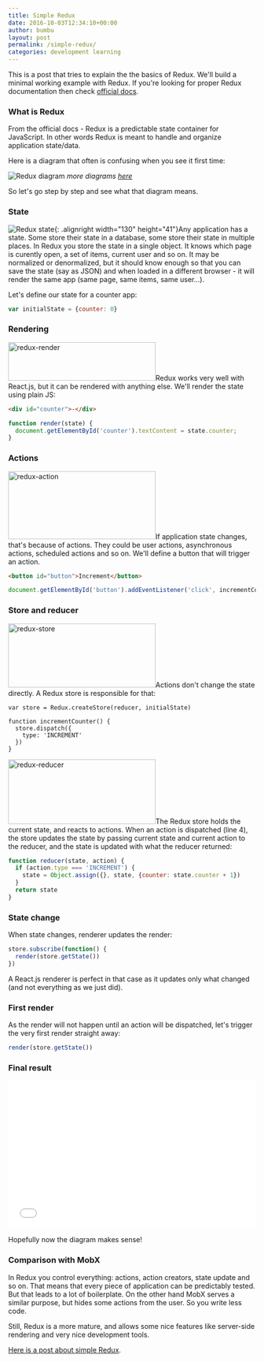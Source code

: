 ```yaml
---
title: Simple Redux
date: 2016-10-03T12:34:10+00:00
author: bumbu
layout: post
permalink: /simple-redux/
categories: development learning
---
```

This is a post that tries to explain the the basics of Redux. We'll build a minimal working example with Redux. If you're looking for proper Redux documentation then check [official docs](http://redux.js.org/).

### What is Redux

From the official docs - Redux is a predictable state container for JavaScript. In other words Redux is meant to handle and organize application state/data.

Here is a diagram that often is confusing when you see it first time:

![Redux diagram](https://camo.githubusercontent.com/5aba89b6daab934631adffc1f301d17bb273268b/68747470733a2f2f73332e616d617a6f6e6177732e636f6d2f6d656469612d702e736c69642e65732f75706c6f6164732f3336343831322f696d616765732f323438343535322f415243482d5265647578322d7265616c2e676966)
_more diagrams [here](https://github.com/reactjs/redux/issues/653)_

So let's go step by step and see what that diagram means.

### State

![Redux state]({{site.root}}/assets/images/2016/10/redux-state.png){: .alignright width="130" height="41"}Any application has a state. Some store their state in a database, some store their state in multiple places. In Redux you store the state in a single object. It knows which page is curently open, a set of items, current user and so on. It may be normalized or denormalized, but it should know enough so that you can save the state (say as JSON) and when loaded in a different browser - it will render the same app (same page, same items, same user...).

Let's define our state for a counter app:

```js
var initialState = {counter: 0}
```

### Rendering

<img src="{{site.root}}/assets/images/2016/10/redux-render-300x78.png" alt="redux-render" width="300" height="78" class="alignright size-medium wp-image-1026" />Redux works very well with React.js, but it can be rendered with anything else. We'll render the state using plain JS:

```html
<div id="counter">-</div>
```

```js
function render(state) {
  document.getElementById('counter').textContent = state.counter;
}
```

### Actions

<img src="{{site.root}}/assets/images/2016/10/redux-action-300x138.png" alt="redux-action" width="300" height="138" class="alignright size-medium wp-image-1024" />If application state changes, that's because of actions. They could be user actions, asynchronous actions, scheduled actions and so on. We'll define a button that will trigger an action.

```html
<button id="button">Increment</button>
```

```js
document.getElementById('button').addEventListener('click', incrementCounter)
```

### Store and reducer

<img src="{{site.root}}/assets/images/2016/10/redux-store-300x130.png" alt="redux-store" width="300" height="130" class="alignright size-medium wp-image-1028" />Actions don't change the state directly. A Redux store is responsible for that:

```js|hl=1,4
var store = Redux.createStore(reducer, initialState)

function incrementCounter() {
  store.dispatch({
    type: 'INCREMENT'
  })
}
```

<img src="{{site.root}}/assets/images/2016/10/redux-reducer-300x131.png" alt="redux-reducer" width="300" height="131" class="alignright size-medium wp-image-1025" />The Redux store holds the current state, and reacts to actions. When an action is dispatched (line 4), the store updates the state by passing current state and current action to the reducer, and the state is updated with what the reducer returned:

```js
function reducer(state, action) {
  if (action.type === 'INCREMENT') {
    state = Object.assign({}, state, {counter: state.counter + 1})
  }
  return state
}
```

### State change

When state changes, renderer updates the render:

```js
store.subscribe(function() {
  render(store.getState())
})
```

A React.js renderer is perfect in that case as it updates only what changed (and not everything as we just did).

### First render

As the render will not happen until an action will be dispatched, let's trigger the very first render straight away:

```js
render(store.getState())
```

### Final result

<iframe width="100%" height="300" src="//jsfiddle.net/bumbu/qt02zL0g/embedded/js,html,resources,result/" allowfullscreen="allowfullscreen" frameborder="0"></iframe>

Hopefully now the diagram makes sense!

### Comparison with MobX

In Redux you control everything: actions, action creators, state update and so on. That means that every piece of application can be predictably tested. But that leads to a lot of boilerplate. On the other hand MobX serves a similar purpose, but hides some actions from the user. So you write less code.

Still, Redux is a more mature, and allows some nice features like server-side rendering and very nice development tools.

[Here is a post about simple Redux](/simple-mobx/).
